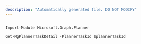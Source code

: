 ```yaml
---
description: "Automatically generated file. DO NOT MODIFY"
---
```


```powershellv2

Import-Module Microsoft.Graph.Planner

Get-MgPlannerTaskDetail -PlannerTaskId $plannerTaskId

```